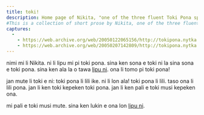 ```yaml
---
title: toki!
description: Home page of Nikita, "one of the three fluent Toki Pona speakers" according to jan Pije. 
#This is a collection of short prose by Nikita, one of the three fluent Toki Pona speakers. These texts are short, but they are perfect examples of the ideology behind Toki Pona, not to mention how inspiring they are.
captures:
  -
    - https://web.archive.org/web/20050122065156/http://tokipona.nytka.org:80/text/nasin/intro.html
    - https://web.archive.org/web/20050207142809/http://tokipona.nytka.org:80/text/nasin/intro.html
---
```


nimi mi li Nikita. ni li lipu mi pi toki pona. sina ken sona e toki ni la sina sona e toki pona. sina ken ala la o tawa [lipu ni](http://www.tokipona.org/). ona li tomo pi toki pona!

jan mute li toki e ni: toki pona li lili ike. ni li lon ala! toki pona li lili. taso ona li lili pona. jan li ken toki kepeken toki pona. jan li ken pali e toki musi kepeken ona.

mi pali e toki musi mute. sina ken lukin e ona lon [lipu ni](nasin). 